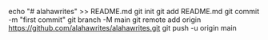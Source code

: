 echo "# alahawrites" >> README.md
git init
git add README.md
git commit -m "first commit"
git branch -M main
git remote add origin https://github.com/alahawrites/alahawrites.git
git push -u origin main
